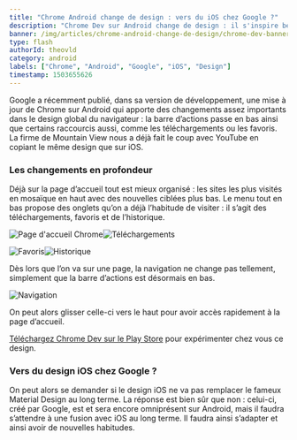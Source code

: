 ```yaml
---
title: "Chrome Android change de design : vers du iOS chez Google ?"
description: "Chrome Dev sur Android change de design : il s'inspire beaucoup du style de iOS."
banner: /img/articles/chrome-android-change-de-design/chrome-dev-banner.webp
type: flash
authorId: theovld
category: android
labels: ["Chrome", "Android", "Google", "iOS", "Design"]
timestamp: 1503655626
---
```


Google a récemment publié, dans sa version de développement, une mise à jour de Chrome sur Android qui apporte des changements assez importants dans le design global du navigateur : la barre d’actions passe en bas ainsi que certains raccourcis aussi, comme les téléchargements ou les favoris. La firme de Mountain View nous a déjà fait le coup avec YouTube en copiant le même design que sur iOS.

### Les changements en profondeur

 Déjà sur la page d’accueil tout est mieux organisé : les sites les plus visités en mosaïque en haut avec des nouvelles ciblées plus bas. Le menu tout en bas propose des onglets qu’on a déjà l’habitude de visiter : il s’agit des téléchargements, favoris et de l’historique.

 ![Page d'accueil Chrome](/img/articles/chrome-android-change-de-design/chrome-new-design-accueil.webp)![Téléchargements](/img/articles/chrome-android-change-de-design/chrome-new-design-downloads.webp)

 ![Favoris](/img/articles/chrome-android-change-de-design/chrome-new-design-favoris.webp)![Historique](/img/articles/chrome-android-change-de-design/chrome-new-design-historique.webp)

 Dès lors que l’on va sur une page, la navigation ne change pas tellement, simplement que la barre d’actions est désormais en bas.

 ![Navigation](/img/articles/chrome-android-change-de-design/chrome-new-design-navigation.webp)

 On peut alors glisser celle-ci vers le haut pour avoir accès rapidement à la page d’accueil.

 [Téléchargez Chrome Dev sur le Play Store](https://play.google.com/store/apps/details?id=com.chrome.dev&hl=fr) pour expérimenter chez vous ce design.

### Vers du design iOS chez Google ?

 On peut alors se demander si le design iOS ne va pas remplacer le fameux Material Design au long terme. La réponse est bien sûr que non : celui-ci, créé par Google, est et sera encore omniprésent sur Android, mais il faudra s’attendre à une fusion avec iOS au long terme. Il faudra ainsi s’adapter et ainsi avoir de nouvelles habitudes.

 
